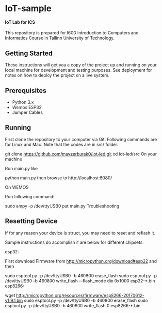 # IoT-sample
#### IoT Lab for ICS

This repository is prepared for I600 Introduction to Computers and Informatics Course in Tallinn University of Technology.

## Getting Started

These instructions will get you a copy of the project up and running on your local machine for development and testing purposes. See deployment for notes on how to deploy the project on a live system.

## Prerequisites

* Python 3.x
* Wemos ESP32
* Jumper Cables

## Running

First clone the repository to your computer via Git. Following commands are for Linux and Mac. Note that the codes are in src/ folder.


git clone https://github.com/mavzerburak0/iot-led.git
cd iot-led/src
On your machine

Run main.py like

python main.py
then browse to http://localhost:8080/

On WEMOS

Run following command:

sudo ampy -p /dev/ttyUSB0 put main.py 
Troubleshooting

## Resetting Device

If for any reason your device is struct, you may need to reset and reflash it.

Sample instructions do accomplish it are below for different chipsets:

esp32:

First download Firmware from http://micropython.org/download#esp32 and then

sudo esptool.py -p /dev/ttyUSB0 -b 460800 erase_flash
sudo esptool.py -p /dev/ttyUSB0 -b 460800 write_flash --flash_mode dio 0x1000 esp32-*.bin
esp8266:

wget http://micropython.org/resources/firmware/esp8266-20170612-v1.9.1.bin
sudo esptool.py -p /dev/ttyUSB0 -b 460800 erase_flash
sudo esptool.py -p /dev/ttyUSB0 -b 460800 write_flash 0 esp8266-*.bin
